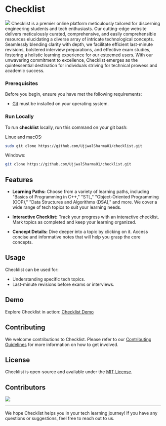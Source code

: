 # Checklist
<img src="Images/hacktoberfest2023.png">
Checklist is a premier online platform meticulously tailored for discerning engineering students and tech enthusiasts. Our cutting-edge website delivers meticulously curated, comprehensive, and easily comprehensible resources elucidating a diverse array of intricate technological concepts. Seamlessly blending clarity with depth, we facilitate efficient last-minute revisions, bolstered interview preparations, and effective exam studies, fostering a holistic learning experience for our esteemed users. With our unwavering commitment to excellence, Checklist emerges as the quintessential destination for individuals striving for technical prowess and academic success.

### Prerequisites

Before you begin, ensure you have met the following requirements:

* [Git](https://git-scm.com/downloads "Download Git") must be installed on your operating system.

### Run Locally

To run **checklist** locally, run this command on your git bash:

Linux and macOS:

```bash
sudo git clone https://github.com/UjjwalSharma01/checklist.git
```

Windows:

```bash
git clone https://github.com/UjjwalSharma01/checklist.git
```

## Features

- **Learning Paths:** Choose from a variety of learning paths, including "Basics of Programming in C++," "STL," "Object-Oriented Programming (OOP)," "Data Structures and Algorithms (DSA)," and more. We cover a wide range of tech topics to suit your learning needs.

- **Interactive Checklist:** Track your progress with an interactive checklist. Mark topics as completed and keep your learning organized.

- **Concept Details:** Dive deeper into a topic by clicking on it. Access concise and informative notes that will help you grasp the core concepts.

## Usage

Checklist can be used for:

- Understanding specific tech topics.
- Last-minute revisions before exams or interviews.

## Demo

Explore Checklist in action: [Checklist Demo](https://checklist-theta.vercel.app/)

## Contributing

We welcome contributions to Checklist. Please refer to our [Contributing Guidelines](Contributing.md) for more information on how to get involved.

## License

Checklist is open-source and available under the [MIT License](LICENSE).

## Contributors

<a href="https://github.com/UjjwalSharma01/checklist/graphs/contributors">
  <img src="https://contrib.rocks/image?repo=UjjwalSharma01/checklist" />
</a>

---

We hope Checklist helps you in your tech learning journey! If you have any questions or suggestions, feel free to reach out to us.
